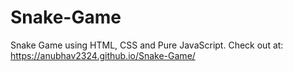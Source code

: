 # Snake-Game
Snake Game using HTML, CSS and Pure JavaScript. Check out at: https://anubhav2324.github.io/Snake-Game/
